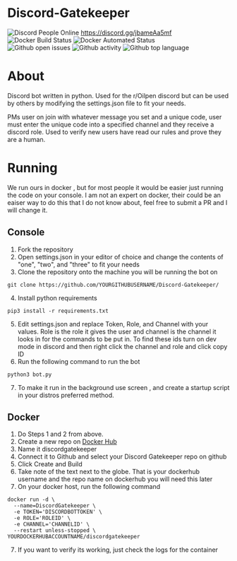 # Discord-Gatekeeper
![Discord People Online](https://img.shields.io/discord/530810422345859082) https://discord.gg/jbameAa5mf   
![Docker Build Status](https://img.shields.io/docker/cloud/build/slamanna212/discordgatekeeper) ![Docker Automated Status](https://img.shields.io/docker/cloud/automated/slamanna212/discordgatekeeper)   
![Github open issues](https://img.shields.io/github/issues/slamanna212/discord-gatekeeper) ![Github activity](https://img.shields.io/github/last-commit/slamanna212/discord-gatekeeper) ![Github top language](https://img.shields.io/github/languages/top/slamanna212/discord-gatekeeper)

# About
Discord bot written in python. Used for the r/Oilpen discord but can be used by others by modifying the settings.json file to fit your needs. 

PMs user on join with whatever message you set and a unique code, user must enter the unique code into a specified channel and they receive a discord role. Used to verify new users have read our rules and prove they are a human. 

# Running
We run ours in docker , but for most people it would be easier just running the code on your console. I am not an expert on docker, their could be an eaiser way to do this that I do not know about, feel free to submit a PR and I will change it.

## Console
1. Fork the repository
2. Open settings.json in your editor of choice and change the contents of "one", "two", and "three" to fit your needs
3. Clone the repository onto the machine you will be running the bot on
```
git clone https://github.com/YOURGITHUBUSERNAME/Discord-Gatekeeper/
```
4. Install python requirements
```
pip3 install -r requirements.txt
```
5. Edit settings.json and replace Token, Role, and Channel with your values. Role is the role it gives the user and channel is the channel it looks in for the commands to be put in. To find these ids turn on dev mode in discord and then right click the channel and role and click copy ID
6. Run the following command to run the bot
```
python3 bot.py
```
7. To make it run in the background use screen , and create a startup script in your distros preferred method.

## Docker
1. Do Steps 1 and 2 from above.
2. Create a new repo on [Docker Hub](https://hub.docker.com/) 
3. Name it discordgatekeeper
3. Connect it to Github and select your Discord Gatekeeper repo on github
4. Click Create and Build
5. Take note of the text next to the globe. That is your dockerhub username and the repo name on dockerhub you will need this later
6. On your docker host, run the following command
```
docker run -d \
  --name=DiscordGatekeeper \
  -e TOKEN='DISCORDBOTTOKEN' \
  -e ROLE='ROLEID' \
  -e CHANNEL='CHANNELID' \
  --restart unless-stopped \
YOURDOCKERHUBACCOUNTNAME/discordgatekeeper
```
7. If you want to verify its working, just check the logs for the container


